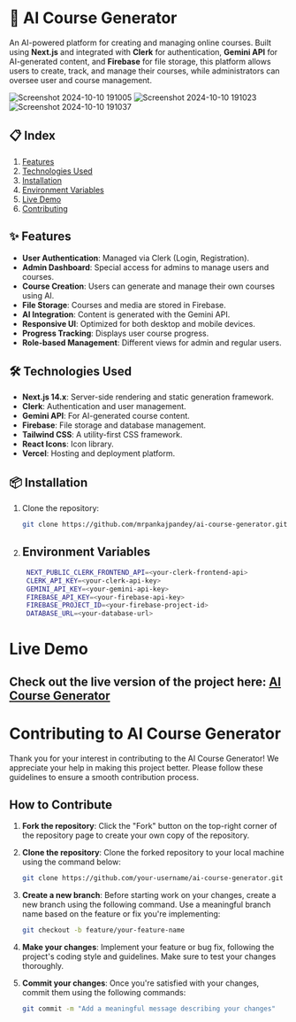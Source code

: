 # 🧠 AI Course Generator

An AI-powered platform for creating and managing online courses. Built using **Next.js** and integrated with **Clerk** for authentication, **Gemini API** for AI-generated content, and **Firebase** for file storage, this platform allows users to create, track, and manage their courses, while administrators can oversee user and course management.

![Screenshot 2024-10-10 191005](https://github.com/user-attachments/assets/44368bc8-42fa-4c2b-b517-0379013d02de)
![Screenshot 2024-10-10 191023](https://github.com/user-attachments/assets/803fb065-3d53-4c4a-ae70-4f83a6d881e4)
![Screenshot 2024-10-10 191037](https://github.com/user-attachments/assets/bb2a5493-5e20-4803-9e2f-5f825e448b91)

## 📋 Index

1. [Features](#features)
2. [Technologies Used](#technologies-used)
3. [Installation](#installation)
4. [Environment Variables](#environment-variables)
5. [Live Demo](#live-demo)
6. [Contributing](#contributing-to-ai-course-generator)

## ✨ Features

- **User Authentication**: Managed via Clerk (Login, Registration).
- **Admin Dashboard**: Special access for admins to manage users and courses.
- **Course Creation**: Users can generate and manage their own courses using AI.
- **File Storage**: Courses and media are stored in Firebase.
- **AI Integration**: Content is generated with the Gemini API.
- **Responsive UI**: Optimized for both desktop and mobile devices.
- **Progress Tracking**: Displays user course progress.
- **Role-based Management**: Different views for admin and regular users.

## 🛠 Technologies Used

- **Next.js 14.x**: Server-side rendering and static generation framework.
- **Clerk**: Authentication and user management.
- **Gemini API**: For AI-generated course content.
- **Firebase**: File storage and database management.
- **Tailwind CSS**: A utility-first CSS framework.
- **React Icons**: Icon library.
- **Vercel**: Hosting and deployment platform.

## 📦 Installation

1. Clone the repository:

   ```bash
   git clone https://github.com/mrpankajpandey/ai-course-generator.git
   
   ```

2. ## Environment Variables
   ```bash
    NEXT_PUBLIC_CLERK_FRONTEND_API=<your-clerk-frontend-api>
    CLERK_API_KEY=<your-clerk-api-key>
    GEMINI_API_KEY=<your-gemini-api-key>
    FIREBASE_API_KEY=<your-firebase-api-key>
    FIREBASE_PROJECT_ID=<your-firebase-project-id>
    DATABASE_URL=<your-database-url>

   ```

# Live Demo
 ## Check out the live version of the project here: [AI Course Generator](https://mrpankajpandey-ai-course.vercel.app/)

# Contributing to AI Course Generator

Thank you for your interest in contributing to the AI Course Generator! We appreciate your help in making this project better. Please follow these guidelines to ensure a smooth contribution process.

## How to Contribute

1. **Fork the repository**: Click the "Fork" button on the top-right corner of the repository page to create your own copy of the repository.

2. **Clone the repository**: Clone the forked repository to your local machine using the command below:

   ```bash
   git clone https://github.com/your-username/ai-course-generator.git
   ```
3. **Create a new branch**: Before starting work on your changes, create a new branch using the following command. Use a meaningful branch name based on the feature or fix you're implementing:
   ```bash
   git checkout -b feature/your-feature-name
   ```
4. **Make your changes**: Implement your feature or bug fix, following the project's coding style and guidelines. Make sure to test your changes thoroughly.
5. **Commit your changes**: Once you're satisfied with your changes, commit them using the following commands:
   ```bash
   git commit -m "Add a meaningful message describing your changes"
   ```

